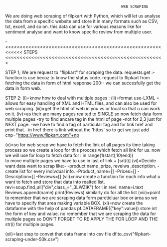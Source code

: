                                                         WEB SCRAPING

We are doing web scraping of filpkart with Python, which will let us analyse the data from a specific website and store it in many formats such as CSV, txt, excell, and so on. 
this data can use for various reasons  like for sentiment analyse and want to know specific review from multiple user.

-<<<<<<<<<<<<<<<<<<<<<<<<<<<<<<<<<<<<<<<<<<<<<<<<<<<<<<<<<<<<   STEPS   <<<<<<<<<<<<<<<<<<<<<<<<<<<<<<<<<<<<<<<<<<<<<<<<<<<<<<<

STEP 1;
We are request to "flipkart" for scraping the data.
requests.get :- function is use becoz to know the status code. request to flipkart from fetching the data in form of html
response 200:- we can succesfully get the data in form web.

STEP 2:
(i)=know how to deal with multiple pages :
(ii)=format use-LXML = allows for easy handling of XML and HTML files, and can also be used for web scraping.
(iii)=get the html of web in you vs or local so that u can work on it.
(iv)=as their are many pages realted to SINGLE so now fetch data form multiple pages
        -try to find ancare tag <a> in the html of page
        -not for 2,3 just for NEXT page.
            -we have to find a tag of particular tag and for link href and print that.
            -in href there is link without the 'https' so to get we just add
             cnp="https://www.flipkart.com"+np

(v)=so for web scrap we have to fetch the link of all pages its time taking process so we create a loop for this procces which fetch all link for us.
        now we will use for loop to fetch data
        for i in range(1(start),10(end))             
        to move multiple pages we have to use in last of link + [srt(i)]
(vi)=Decide want data want to scrap like:-
        -product name ,prize, reveiws ,description.
        -create list for every indivdual info.
            -Product_name=[]
            -Prices=[]
            -Description=[]
            -Reviews=[]
(vii)=now create a function for each info what u want to fetch and store that data into realted list.
        revi=soup.find_all("div",class_="_3LWZlK")
        for i in revi:
            name=i.text
            Reviews.append(name)
        print(Reviews)
        similarly do for all the list 
(viii)=point to remember that we are scraping data form parcticluar box or area so we have to specify that area making variable BOX.
(xi)=now create the datafarme with the help of pandas pf.DATAFRAME({"key":value}) store int the form of key and value.
    no remember that we are scraping the data for multiple pages so DON'T FORGET TO RE APPLY THE FOR LOOP AND THE str(i) for multiple pages.

(xii)=last step to convet that data frame into csv file
df.to_csv("filpkart-scraping-under-50k.csv")